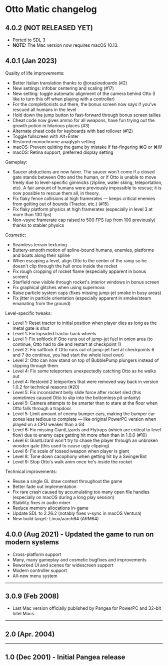 # Otto Matic changelog

## **4.0.2** (NOT RELEASED YET)

- Ported to SDL 3
- **NOTE:** The Mac version now requires macOS 10.13.

## **4.0.1** (Jan 2023)

Quality of life improvements:
- Better Italian translation thanks to @orazioedoardo (#2)
- New settings: infobar centering and scaling (#17)
- New setting: toggle automatic alignment of the camera behind Otto (I like to turn this off when playing with a controller)
- For the completionists out there, the bonus screen now says if you've rescued all humans in the level
- Hold down the jump button to fast-forward through bonus screen tallies
- Cheat code now gives ammo for all weapons, have fun trying out the growth potion in hilarious places (#3)
- Alternate cheat code for keyboards with bad rollover (#12)
- Toggle fullscreen with Alt+Enter
- Restored monochrome anaglyph setting
- macOS: Prevent quitting the game by mistake if fat-fingering ⌘Q or ⌘W
- macOS: Retina support, preferred display setting

Gameplay:
- Saucer abductions are now fairer. The saucer won't come if a closed gate stands between Otto and the human, or if Otto is unable to move freely due to level-specific gimmicks (zipline, water skiing, teleportation, etc). A fair amount of humans were previously impossible to rescue; it is now possible to rescue them all, in theory.
- Fix flaky fence collisions at high framerates — keeps critical enemies from getting out of bounds (Tractor, etc.) (#15)
- Fix flaky platform physics at high framerates (especially in level 3 at more than 130 fps)
- Non-vsync framerate cap raised to 500 FPS (up from 100 previously) thanks to stabler physics

Cosmetic:
- Seamless terrain texturing
- Buttery-smooth motion of spline-bound humans, enemies, platforms and boats along their spline
- When escaping a level, align Otto to the center of the ramp so he doesn't clip through the hull once inside the rocket
- Fix rough cropping of rocket flame (especially apparent in bonus screen)
- Starfield now visible through rocket's interior windows in bonus screen
- Fix graphical glitches when using supernova
- Raise particle system caps (fixes missing jump-jet smoke in busy areas)
- Fix jitter in particle orientation (especially apparent in smoke/steam emanating from the ground)

Level-specific tweaks:
- Level 1: Reset tractor to initial position when player dies as long as the metal gate is shut
- Level 1: Fix lopsided tractor back wheels
- Level 1: Fix softlock if Otto runs out of jump-jet fuel in onion area (to continue, Otto had to die and restart at checkpoint 1)
- Level 2: Fix softlock if Otto runs out of jump-jet fuel at checkpoints 6 and 7 (to continue, you had start the whole level over)
- Level 2: Otto can now stand on top of BubblePump plungers instead of clipping through them
- Level 4: Fix some teleporters unexpectedly catching Otto as he walks out
- Level 4: Restored 2 teleporters that were removed way back in version 1.0.2 for technical reasons (#20)
- Level 5: Fix inconsistent belly slide force after rocket sled (this sometimes caused Otto to slip into the bottomless pit unfairly)
- Level 5: Camera attempts to be smarter than to stare at the floor when Otto falls through a trapdoor
- Level 5: Limit amount of enemy bumper cars, making the bumper car zones less tedious to complete — like original PowerPC version when played on a CPU weaker than a G4
- Level 6: Fix missing GiantLizards and Flytraps (which are critical to level flow) due to enemy caps getting hit more often than in 1.0.0 (#10)
- Level 6: GiantLizard won't try to chase the player through an unbroken wooden gate (this used to cause ugly clipping)
- Level 6: Fix scale of tossed weapon when player is giant
- Level 8: Tone down cacophony when getting hit by a SwingerBot
- Level 9: Stop Otto's walk anim once he's inside the rocket

Technical improvements:
- Reuse a single GL draw context throughout the game
- Better fade out implementation
- Fix rare crash caused by accumulating too many open file handles (especially on macOS during a long play session)
- Stability fixes in audio mixer
- Reduce memory allocations in-game
- Update SDL to 2.26.2 (notably fixes v-sync in macOS Ventura)
- New build target: Linux/aarch64 (ARM64)

## **4.0.0** (Aug 2021) - Updated the game to run on modern systems

- Cross-platform support
- Many, many gameplay and cosmetic bugfixes and improvements
- Reworked UI and scenes for widescreen support
- Modern controller support
- All-new menu system

---

## **3.0.9** (Feb 2008)

- Last Mac version officially published by Pangea for PowerPC and 32-bit Intel Macs.

---

## **2.0** (Apr. 2004)

---

## **1.0** (Dec 2001) - Initial Pangea release
